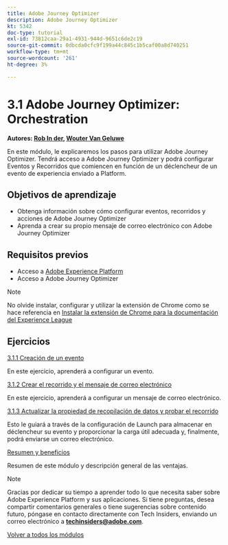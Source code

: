 ```yaml
---
title: Adobe Journey Optimizer
description: Adobe Journey Optimizer
kt: 5342
doc-type: tutorial
exl-id: 73812caa-29a1-4931-944d-9651c6de2c19
source-git-commit: 0dbcda0cfc9f199a44c845c1b5caf00a8d740251
workflow-type: tm+mt
source-wordcount: '261'
ht-degree: 3%

---
```


# 3.1 Adobe Journey Optimizer: Orchestration

**Autores: [Rob In der](https://www.linkedin.com/in/ridmaur/), [Wouter Van Geluwe](https://www.linkedin.com/in/woutervangeluwe/)**

En este módulo, le explicaremos los pasos para utilizar Adobe Journey Optimizer. Tendrá acceso a Adobe Journey Optimizer y podrá configurar Eventos y Recorridos que comiencen en función de un déclencheur de un evento de experiencia enviado a Platform.

## Objetivos de aprendizaje

- Obtenga información sobre cómo configurar eventos, recorridos y acciones de Adobe Journey Optimizer
- Aprenda a crear su propio mensaje de correo electrónico con Adobe Journey Optimizer

## Requisitos previos

- Acceso a [Adobe Experience Platform](https://experience.adobe.com/platform)
- Acceso a Adobe Journey Optimizer

>[!NOTE]
>
>No olvide instalar, configurar y utilizar la extensión de Chrome como se hace referencia en [Instalar la extensión de Chrome para la documentación del Experience League](../../gettingstarted/gettingstarted/ex1.md)

## Ejercicios

[3.1.1 Creación de un evento](./ex1.md)

En este ejercicio, aprenderá a configurar un evento.

[3.1.2 Crear el recorrido y el mensaje de correo electrónico](./ex2.md)

En este ejercicio, aprenderá a configurar un mensaje de correo electrónico.

[3.1.3 Actualizar la propiedad de recopilación de datos y probar el recorrido](./ex3.md)

Esto le guiará a través de la configuración de Launch para almacenar en déclencheur su evento y proporcionar la carga útil adecuada y, finalmente, podrá enviarse un correo electrónico.

[Resumen y beneficios](./summary.md)

Resumen de este módulo y descripción general de las ventajas.

>[!NOTE]
>
>Gracias por dedicar su tiempo a aprender todo lo que necesita saber sobre Adobe Experience Platform y sus aplicaciones. Si tiene preguntas, desea compartir comentarios generales o tiene sugerencias sobre contenido futuro, póngase en contacto directamente con Tech Insiders, enviando un correo electrónico a **techinsiders@adobe.com**.

[Volver a todos los módulos](../../../overview.md)
